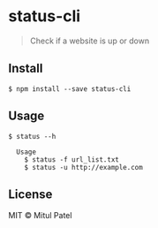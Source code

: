 # status-cli

> Check if a website is up or down

## Install

```
$ npm install --save status-cli
```

## Usage

```
$ status --h

  Usage
    $ status -f url_list.txt
    $ status -u http://example.com
```

## License

MIT © Mitul Patel
